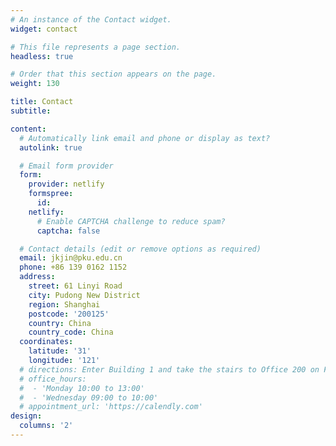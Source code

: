 ```yaml
---
# An instance of the Contact widget.
widget: contact

# This file represents a page section.
headless: true

# Order that this section appears on the page.
weight: 130

title: Contact
subtitle:

content:
  # Automatically link email and phone or display as text?
  autolink: true

  # Email form provider
  form:
    provider: netlify
    formspree:
      id:
    netlify:
      # Enable CAPTCHA challenge to reduce spam?
      captcha: false

  # Contact details (edit or remove options as required)
  email: jkjin@pku.edu.cn
  phone: +86 139 0162 1152
  address:
    street: 61 Linyi Road
    city: Pudong New District
    region: Shanghai
    postcode: '200125'
    country: China
    country_code: China
  coordinates:
    latitude: '31'
    longitude: '121'
  # directions: Enter Building 1 and take the stairs to Office 200 on Floor 2
  # office_hours:
  #  - 'Monday 10:00 to 13:00'
  #  - 'Wednesday 09:00 to 10:00'
  # appointment_url: 'https://calendly.com'
design:
  columns: '2'
---
```

